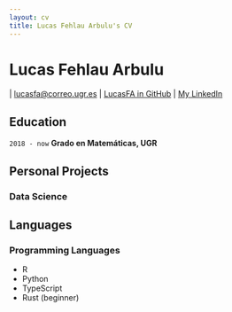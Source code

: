 ```yaml
---
layout: cv
title: Lucas Fehlau Arbulu's CV
---
```

# Lucas Fehlau Arbulu
<div id="webaddress">
| <a href="lucasfa@correo.ugr.es">lucasfa@correo.ugr.es</a>
| <a href="https://github.com/LucasFA">LucasFA in GitHub</a>
| <a href="https://www.linkedin.com/in/lucas-f-80a8b213a/">My LinkedIn</a>
</div>



## Education

`2018 - now`
__Grado en Matemáticas, UGR__

## Personal Projects

### Data Science


## Languages

### Programming Languages
- R
- Python
- TypeScript 
- Rust (beginner)


<!-- ### Footer

Last updated: May 2013 -->


